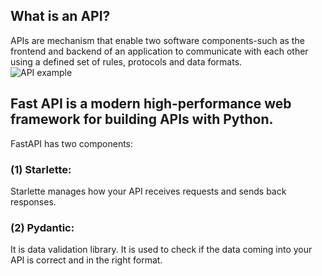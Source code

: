 ## What is an API?
APIs are mechanism that enable two software components-such as the frontend and backend of an application to communicate with each other using a defined set of rules, protocols and data formats.\
![API example](https://voyager.postman.com/illustration/diagram-what-is-an-api-postman-illustration.svg)
## Fast API is a modern high-performance web framework for building APIs with Python.
FastAPI has two components:
### (1) Starlette:
Starlette manages how your API receives requests and sends back responses.
### (2) Pydantic:
It is data validation library. It is used to check if the data coming into your API is correct and in the right format.
